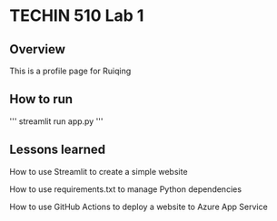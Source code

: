# TECHIN 510 Lab 1

## Overview

This is a profile page for Ruiqing

## How to run

'''
streamlit run app.py
'''

## Lessons learned

How to use Streamlit to create a simple website

How to use requirements.txt to manage Python dependencies

How to use GitHub Actions to deploy a website to Azure App Service
